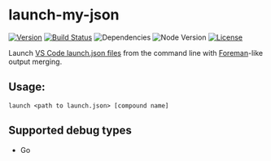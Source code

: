 
# launch-my-json

[![Version](https://img.shields.io/npm/v/launch-my-json.svg?maxAge=2592000)](https://www.npmjs.com/package/launch-my-json)
[![Build Status](https://travis-ci.org/felixfbecker/launch-my-json.svg?branch=master)](https://travis-ci.org/felixfbecker/launch-my-json)
![Dependencies](https://david-dm.org/felixfbecker/launch-my-json.svg)
![Node Version](http://img.shields.io/node/v/launch-my-json.svg)
[![License](https://img.shields.io/npm/l/launch-my-json.svg?maxAge=2592000)](https://github.com/felixfbecker/launch-my-json/blob/master/LICENSE.txt)


Launch [VS Code launch.json files](https://code.visualstudio.com/docs/editor/debugging#_launch-configurations) from the command line with [Foreman](https://github.com/ddollar/foreman)-like output merging.

## Usage:

```
launch <path to launch.json> [compound name]
```

## Supported debug types

- Go
